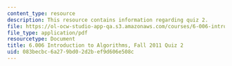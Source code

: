```yaml
---
content_type: resource
description: This resource contains information regarding quiz 2.
file: https://ol-ocw-studio-app-qa.s3.amazonaws.com/courses/6-006-introduction-to-algorithms-fall-2011/083becbc6a279bd02d2bef9d606e508c_MIT6_006F11_quiz2.pdf
file_type: application/pdf
resourcetype: Document
title: 6.006 Introduction to Algorithms, Fall 2011 Quiz 2
uid: 083becbc-6a27-9bd0-2d2b-ef9d606e508c
---
```

